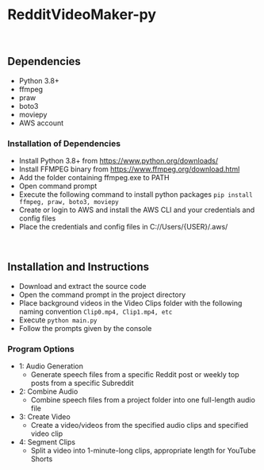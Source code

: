 # RedditVideoMaker-py

<br />

## Dependencies
* Python 3.8+
* ffmpeg
* praw
* boto3
* moviepy
* AWS account

### Installation of Dependencies
* Install Python 3.8+ from https://www.python.org/downloads/
* Install FFMPEG binary from https://www.ffmpeg.org/download.html
* Add the folder containing ffmpeg.exe to PATH
* Open command prompt
* Execute the following command to install python packages `pip install ffmpeg, praw, boto3, moviepy`
* Create or login to AWS and install the AWS CLI and your credentials and config files
* Place the credentials and config files in C://Users/{USER}/.aws/

<br />

## Installation and Instructions
* Download and extract the source code
* Open the command prompt in the project directory
* Place background videos in the Video Clips folder with the following naming convention `Clip0.mp4, Clip1.mp4, etc`
* Execute `python main.py`
* Follow the prompts given by the console

### Program Options
- 1: Audio Generation
    - Generate speech files from a specific Reddit post or weekly top posts from a specific Subreddit
- 2: Combine Audio
    - Combine speech files from a project folder into one full-length audio file
- 3: Create Video
    - Create a video/videos from the specified audio clips and specified video clip
- 4: Segment Clips
    - Split a video into 1-minute-long clips, appropriate length for YouTube Shorts
